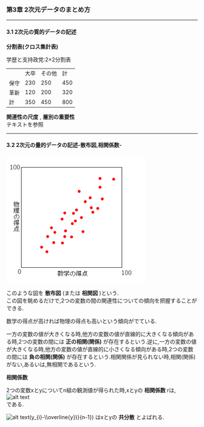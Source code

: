 ### 第3章 2次元データのまとめ方  
---

#### 3.1 2次元の質的データの記述  
**分割表(クロス集計表)**  

学歴と支持政党:2×2分割表  

<table>
<tr><td></td><td>大卒</td><td>その他</td><td>計</td></tr>
<tr><td>保守</td><td>230</td><td>250</td><td>450</td></tr>
<tr><td>革新</td><td>120</td><td>200</td><td>320</td></tr>
<tr><td>計</td><td>350</td><td>450</td><td>800</td></tr>
</table>

**関連性の尺度** , **層別の重要性**  
テキストを参照  

---
#### 3.2 2次元の量的データの記述-散布図,相関係数-

![alt text](img/sp.png)

このような図を **散布図** (または **相関図** )という.  
この図を眺めるだけで,2つの変数の間の関連性についての傾向を把握することができる.  

数学の得点が高ければ物理の得点も高いという傾向がでている.  

一方の変数の値が大きくなる時,他方の変数の値が直線的に大きくなる傾向がある時,2つの変数の間には **正の相関(関係)** が存在するという.逆に,一方の変数の値が大きくなる時,他方の変数の値が直線的に小さくなる傾向がある時,2つの変数の間には **負の相関(関係)** が存在するという.相関関係が見られない時,相関(関係)がない,あるいは,無相関であるという.  

**相関係数**  

2つの変数xとyについてn組の観測値が得られた時,xとyの **相関係数** rは,  
![alt text](http://chart.apis.google.com/chart?cht=tx&chl=r=\\frac{s_{xy}}{s_{x}s_{y}})  
である.  

![alt text](http://chart.apis.google.com/chart?cht=tx&chl=s_{xy}=\\frac{\\sum_{i=1}^n(x_{i}-\\overline{x}))(y_{i}-\\overline{y})}{n-1})  
はxとyの **共分散** とよばれる.  




